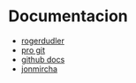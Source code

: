 # Documentacion

+ [rogerdudler](http://rogerdudler.github.io/git-guide/index.es.html)
+ [pro git](https://git-scm.com/book/es/v2)
+ [github docs](https://docs.github.com/es)
+ [jonmircha](https://jonmircha.com/git)